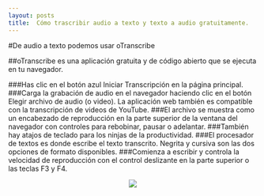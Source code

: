 ```yaml
---
layout: posts
title:  Cómo trascribir audio a texto y texto a audio gratuitamente.
---
```

#De audio a texto podemos usar oTranscribe

##oTranscribe es una aplicación gratuita y de código abierto que se ejecuta en tu navegador.

###Has clic en el botón azul Iniciar Transcripción en la página principal.
###Carga la grabación de audio en el navegador haciendo clic en el botón Elegir archivo de audio (o video). La aplicación web también es compatible con la transcripción de videos de YouTube.
###El archivo se muestra como un encabezado de reproducción en la parte superior de la ventana del navegador con controles para rebobinar, pausar o adelantar. ###También hay atajos de teclado para los ninjas de la productividad.
###El procesador de textos es donde escribe el texto transcrito. Negrita y cursiva son las dos opciones de formato disponibles.
###Comienza a escribir y controla la velocidad de reproducción con el control deslizante en la parte superior o las teclas F3 y F4.
<p align="center"><img src="https://dirtyc00n.github.io/assets/img/texto-a-voz-overlay.png"></p>


